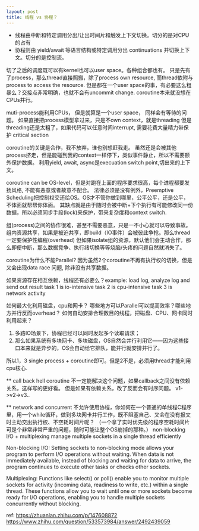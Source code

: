 ```yaml
---
layout: post
title: 线程 vs 协程？
---
```


* 线程由中断和特定调用分出/让出时间片和触发上下文切换。切分的是对CPU的占有
* 协程则由 yield/await 等语言结构或特定调用分出 continuations 并切换上下文。切分的是控制流。

切了之后的调度既可以有kernel也可以user space。各种组合都也有。
只是先有了process，那么thread直接照搬，除了process own resource, 而thread依附与process to access the resource.
但是都在一个user space的事，有必要这么粗暴么？交接点非常明确，也就不会有uncommit change.
coroutine本来就没想在CPUs并行。



muti-process能利用CPUs，
但是就算是一个user space， 同样会有等待的问题。
如果直接把process模型拿过来，只是不own context，就是threading
但是threading还是太粗了，如果代码可以任意时间interrupt, 需要花费大量精力带保护 critical section



coroutine的关键是合作，我不放弃，谁也别想赶我走。
虽然还是会被其他process挤走，但是能碰到我的context一样停下，类似事件静止，所以不需要额外保护数据。
利用yield, await, async是execuation switch point,切出来的上下文。

coroutine can be OS-level，但是对跑在上面的程序要求很高，每个进程都要发扬风格, 不能有恶意或者故意不配合。
法律必须是没有例外，Preemptive Scheduling把控制权交还给OS。OS才不管你做到哪里，公平公平，还是公平，不体面就帮帮你体面。
其缺点就是由于随时会被中断+下个执行有可能修改同一份数据，所以必须同步手段(lock)来保护，带来复杂度和context switch.

组(process)之间的协作很难，甚至不需要恶意，只是一不小心就可以导致事故。
组内资源共享，如果是被迫共享，即build（IO事件）会被彼此争抢。那么thread一定要保护性编程(overhead)
但如果isolate组的资源，默认他们会主动合作，那么即便中断，那么数据竞争、执行绪切换等等烧脑/头疼的问题自然就消失了。

coroutine为什么不能Parallel? 因为虽然2个coroutine不再有执行权的切换，但是又会出现data race 问题, 除非没有共享数据。



如果资源存在相互依赖，线程还有必要么？example:
load log, analyze log and send out result
task 1 is io-intensive
task 2 is cpu-intensive
task 3 is network activity

如何最大化利用磁盘，cpu和网卡？
哪些地方可以Parallel可以提高效率？哪些地方并行反而overhead？
如何自动安排合理数目的线程，把磁盘、CPU、网卡同时利用起来？

1. 多路IO场景下，协程已经可以同时发起多个读取请求；
3. 那么如果系统有多块网卡、多块磁盘，OS自然会并行利用它——因为这些接口本来就是异步的，OS会自动给它排队，能并行就安排并行了。

所以1，3 single process + coroutine即可。但是2不是，必须用thread才能利用cpu核心.



** call back hell
coroutine 不一定能解决这个问题，如果callback之间没有依赖关系，这样写的更好看。
但是如果有依赖关系，改了反而会有时序问题。
v1->v2->v3..


** network and concurrent
不允许使用协程，你如何在一个普通的单线程C程序里，用一个while循环，做到多块网卡并行工作，既不阻塞自己、又会在没有报文时主动交出执行权、不空耗时间片呢？
（一个拿了实时优先级的程序空耗时间片可是个非常非常严重的问题，随时可能让整个OS崩掉的那种。）
non-blocking I/O + multiplexing manage multiple sockets in a single thread efficiently

Non-blocking I/O: Setting sockets to non-blocking mode allows your program to perform I/O operations without waiting. When data is not immediately available, instead of blocking and waiting for data to arrive, the program continues to execute other tasks or checks other sockets.

Multiplexing: Functions like select() or poll() enable you to monitor multiple sockets for activity (incoming data, readiness to write, etc.) within a single thread. These functions allow you to wait until one or more sockets become ready for I/O operations, enabling you to handle multiple sockets concurrently without blocking.





ref:
https://zhuanlan.zhihu.com/p/147608872
https://www.zhihu.com/question/533573984/answer/2492439059

